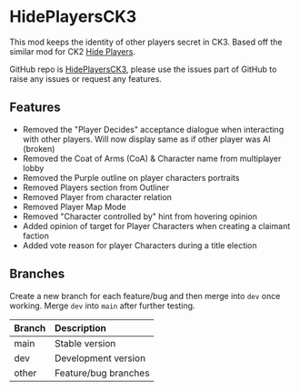 # HidePlayersCK3

This mod keeps the identity of other players secret in CK3. Based off the similar mod for CK2 [Hide Players](https://steamcommunity.com/sharedfiles/filedetails/?id=1622980236).

GitHub repo is [HidePlayersCK3](https://github.com/RiceyBeMe/HidePlayersCK3), please use the issues part of GitHub to raise any issues or request any features.

## Features

- Removed the "Player Decides" acceptance dialogue when interacting with other players. Will now display same as if other player was AI (broken)
- Removed the Coat of Arms (CoA) & Character name from multiplayer lobby
- Removed the Purple outline on player characters portraits
- Removed Players section from Outliner
- Removed Player from character relation
- Removed Player Map Mode
- Removed "Character controlled by" hint from hovering opinion
- Added opinion of target for Player Characters when creating a claimant faction
- Added vote reason for player Characters during a title election

## Branches

Create a new branch for each feature/bug and then merge into `dev` once working.
Merge `dev` into `main` after further testing.

|Branch|Description|
|:-|:-|
|main|Stable version|
|dev|Development version|
|other|Feature/bug branches|